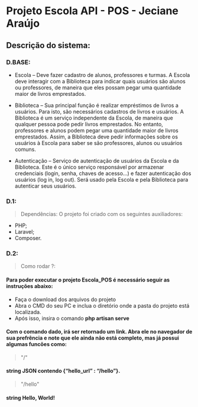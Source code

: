 # **Projeto Escola API - POS - Jeciane Araújo**

## Descrição do sistema:
### D.BASE:

- Escola – Deve fazer cadastro de alunos, professores e turmas. A Escola deve interagir com a Biblioteca para indicar quais usuários são alunos ou professores, de maneira que eles possam pegar uma quantidade maior de livros emprestados.

- Biblioteca – Sua principal função é realizar empréstimos de livros a usuários. Para isto, são necessários cadastros de livros e usuários. A Biblioteca é um serviço independente da Escola, de maneira que qualquer pessoa pode pedir livros emprestados. No entanto, professores e alunos podem pegar uma quantidade maior de livros emprestados. Assim, a Biblioteca deve pedir informações sobre os usuários à Escola para saber se são professores, alunos ou usuários comuns.

- Autenticação – Serviço de autenticação de usuários da Escola e da Biblioteca. Este é o único serviço responsável por armazenar credenciais (login, senha, chaves de acesso…) e fazer autenticação dos usuários (log in, log out). Será usado pela Escola e pela Biblioteca para autenticar seus usuários.

### D.1:
> Dependências:
O projeto foi criado com os seguintes auxiliadores:
- PHP;
- Laravel;
- Composer.

### D.2:
> Como rodar ?:
#### Para poder executar o projeto Escola_POS é necessário seguir as instruções abaixo:
- Faça o download dos arquivos do projeto
- Abra o CMD do seu PC e inclua o diretório onde a pasta do projeto está localizada.
- Após isso, insira o comando __php artisan serve__
#### Com o comando dado, irá ser retornado um link. Abra ele no navegador de sua prefrência e note que ele ainda não está completo, mas já possui algumas funcões como:
> "/"
#### string JSON contendo __{“hello_url” : “/hello”}__.
> "/hello"
#### string __Hello, World!__
